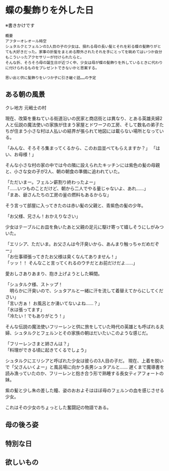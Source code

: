 # 蝶の髪飾りを外した日

※書きかけです
```
概要
アフターオレオール時空
シュタルクとフェルンの3人目の子の少女は、揺れる母の長い髪とそれを彩る蝶の髪飾りがとても大好きだった。家事の折髪をまとめる際外されたそれを手にとってを眺めてはいつか自分もこういったアクセサリーが付けられたらと。
そんな折、そろそろ母の誕生日が近づく中、少女は母が蝶の髪飾りを外しているときに代わりに付けられるものをプレゼントできないかと思案する。

思い出と供に髪飾りをいつか子に引き継ぐ話……の予定

```
## ある朝の風景

クレ地方 元戦士の村

現在、改築を重ねている街道沿いの民家と商店街とは異なり、とある英雄夫婦2人と伝説の魔法使いの家族が住まう家屋とドワーフの工房、そして数名の弟子たちが住まう小さな村は人払いの結界が張られて地図には載らない場所となっている。

「みんな、そろそろ集まってくるから、このお皿並べてもらえますか？」
「はい、お母様！」

そんな小さな村の家の中では今の隣に設えられたキッチンには紫色の髪の母親と、小さな女の子が2人、朝の朝食の準備に追われていた。

「ただいまー。フェルン薪割り終わったよー」  
「……いつものことだけど、朝から二人でやる量じゃないよ、あれ……」  
「まあ、爺さんたちの工房の釜の燃料もあるからな」

そう言って部屋に入ってきたのは赤い髪の父親と、青紫色の髪の少年。

「お父様、兄さん！おかえりなさい」

少女はテーブルにお皿を負いたあと父親の足元に駆け寄って嬉しそうにしがみついた。

「エリシア、ただいま。お父さんは今汗臭いから、あんまり触っちゃだめだぞー」  
「お仕事頑張ってきたお父様は臭くなんてありません！」  
「ッッ！！ そんなこと言ってくれるのウチだとお前だけだよ……」  

愛おしさありあまり、抱き上げようとした瞬間。

「シュタルク様、ストップ！  
　明らかに汗臭いので、シュタアルと一緒に汗を流して着替えてからにしてください」  
「言い方ぁ！ お風呂とか湧いてないよね……？」  
「水は張ってます」  
「冷たい！でもありがとう！」  

そんな伝説の魔法使いフリーレンと供に旅をしていた時代の英雄とも呼ばれる夫婦、シュタルクとフェルンとその家族の朝はだいたいこのような感じだ。

「フリーレンさまと姉さんは？」  
「料理ができる頃に起きてくるでしょう」

シュタルクにエリシアと呼ばれた少女は彼らの3人目の子だ。
現在、上着を脱いで「父さんいくよー」と風呂場に向かう長男シュタアルと……
遅くまで魔導書を読み漁っていたのか、フリーレンと抱き合う形で熟睡する長女ティアフォートの妹。

紫の髪と少し朱の差した瞳、姿のおおよそはほぼ母のフェルンの血を感じさせる少女。

これはその少女のちょっとした奮闘記の物語である。

## 母の後ろ姿



## 特別な日


## 欲しいもの

